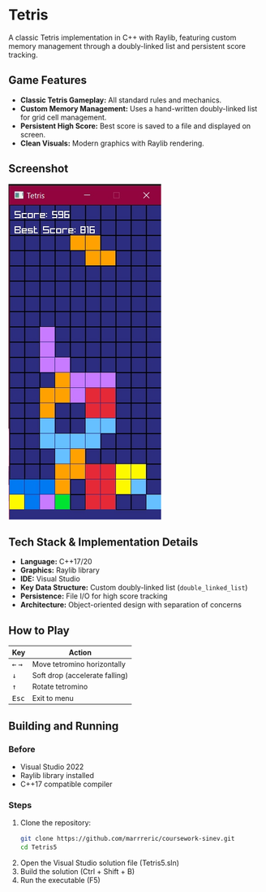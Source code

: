 # Tetris

A classic Tetris implementation in C++ with Raylib, featuring custom memory management through a doubly-linked list and persistent score tracking.

## Game Features

*   **Classic Tetris Gameplay:** All standard rules and mechanics.
*   **Custom Memory Management:** Uses a hand-written doubly-linked list for grid cell management.
*   **Persistent High Score:** Best score is saved to a file and displayed on screen.
*   **Clean Visuals:** Modern graphics with Raylib rendering.

## Screenshot

![Gameplay Screenshot](https://github.com/marrreric/coursework-sinev/blob/main/TETRIS.jpg?raw=true)


## Tech Stack & Implementation Details

*   **Language:** C++17/20
*   **Graphics:** Raylib library
*   **IDE:** Visual Studio
*   **Key Data Structure:** Custom doubly-linked list (`double_linked_list`)
*   **Persistence:** File I/O for high score tracking
*   **Architecture:** Object-oriented design with separation of concerns

## How to Play

| Key           | Action                          |
|---------------|---------------------------------|
| <kbd>←</kbd> <kbd>→</kbd> | Move tetromino horizontally     |
| <kbd>↓</kbd>  | Soft drop (accelerate falling)  |
| <kbd>↑</kbd>  | Rotate tetromino                |
| <kbd>Esc</kbd> | Exit to menu                    |

## Building and Running

### Before
*   Visual Studio 2022
*   Raylib library installed
*   C++17 compatible compiler

### Steps
1. Clone the repository:
    ```bash
    git clone https://github.com/marrreric/coursework-sinev.git
    cd Tetris5
    ```
2. Open the Visual Studio solution file (Tetris5.sln)
3. Build the solution (Ctrl + Shift + B)
4. Run the executable (F5)